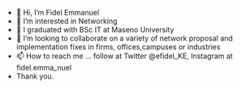 - 👋 Hi, I’m Fidel Emmanuel 
- 👀 I’m interested in Networking
- 🌱 I graduated with BSc IT at Maseno University
- 💞️ I’m looking to collaborate on a variety of network proposal and implementation fixes in firms, offices,campuses or industries
- 📫 How to reach me ... follow at Twitter @efidel_KE, Instagram at fidel.emma_nuel
- Thank you.

<!---
okothfe/okothfe is a ✨ special ✨ repository because its `README.md` (this file) appears on your GitHub profile.
You can click the Preview link to take a look at your changes.
--->
